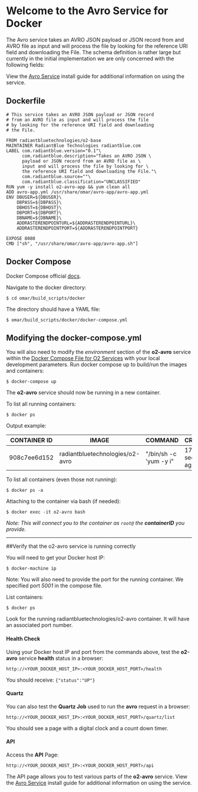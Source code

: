 # Welcome to the Avro Service for Docker

The Avro service takes an AVRO JSON payload or JSON record from and AVRO file as input and will process the file by looking for the reference URI field and downloading the File. The schema definition is rather large but currently in the initial implementation we are only concerned with the following fields:

View the [Avro Service](../install-guide/avro-app.md#Installation) install guide for additional information on using the service.

## Dockerfile
```
# This service takes an AVRO JSON payload or JSON record
# from an AVRO file as input and will process the file
# by looking for the reference URI field and downloading
# the File.

FROM radiantbluetechnologies/o2-base
MAINTAINER RadiantBlue Technologies radiantblue.com
LABEL com.radiantblue.version="0.1"\
      com.radiantblue.description="Takes an AVRO JSON \
      payload or JSON record from an AVRO file as \
      input and will process the file by looking for \
      the reference URI field and downloading the File."\
      com.radiantblue.source=""\
      com.radiantblue.classification="UNCLASSIFIED"
RUN yum -y install o2-avro-app && yum clean all
ADD avro-app.yml /usr/share/omar/avro-app/avro-app.yml
ENV DBUSER=${DBUSER}\
    DBPASS=${DBPASS}\
    DBHOST=${DBHOST}\
    DBPORT=${DBPORT}\
    DBNAME=${DBNAME}\
    ADDRASTERENDPOINTURL=${ADDRASTERENDPOINTURL}\
    ADDRASTERENDPOINTPORT=${ADDRASTERENDPOINTPORT}

EXPOSE 8080
CMD ["sh", "/usr/share/omar/avro-app/avro-app.sh"]

```

## Docker Compose

Docker Compose official [docs](https://docs.docker.com/compose/overview/).

Navigate to the docker directory:

```
$ cd omar/build_scripts/docker
```

The directory should have a YAML file:

```
$ omar/build_scripts/docker/docker-compose.yml
```
## Modifying the docker-compose.yml
You will also need to modify the *environment* section of the **o2-avro** service within the [Docker Compose File for O2 Services](docker-common/#docker-compose-file-for-o2-services) with your local development parameters.
Run docker compose up to build/run the images and containers:
```
$ docker-compose up
```

The **o2-avro** service should now be running in a new container.  

To list all running containers:

```
$ docker ps
```

Output example:

CONTAINER ID | IMAGE | COMMAND | CREATED | PORTS | NAMES
------------ | ------------- | ------------ | ------------ | ------------ | ------------
908c7ee6d152 | radiantbluetechnologies/o2-avro  | "/bin/sh -c 'yum -y i" | 17 seconds ago | 0.0.0.0:5001->8080/tcp | o2-avro

To list all containers (even those not running):

```
$ docker ps -a
```

Attaching to the container via bash (if needed):

```
$ docker exec -it o2-avro bash
```
*Note: This will connect you to the container as `root@` the **containerID** you provide.*

---

##Verify that the o2-avro service is running correctly

You will need to get your Docker host IP:
```
$ docker-machine ip
```

Note: You will also need to provide the port for the running container.  We specified port _5001_ in the compose file.

List containers:
```
$ docker ps
```

Look for the running radiantbluetechnologies/o2-avro container.  It will have an associated port number.

#### Health Check
Using your Docker host IP and port from the commands above, test the **o2-avro** service **health** status in a browser:
```
http://<YOUR_DOCKER_HOST_IP>:<YOUR_DOCKER_HOST_PORT>/health
```
You should receive:
`{"status":"UP"}`

#### Quartz
You can also test the **Quartz Job** used to run the **avro** request in a browser:
```
http://<YOUR_DOCKER_HOST_IP>:<YOUR_DOCKER_HOST_PORT>/quartz/list
```
You should see a page with a digital clock and a count down timer.

#### API
Access the **API** Page:
```
http://<YOUR_DOCKER_HOST_IP>:<YOUR_DOCKER_HOST_PORT>/api
```
The API page allows you to test various parts of the **o2-avro** service.  View the [Avro Service](../install-guide/avro-app.md#Installation) install guide for additional information on using the service.
